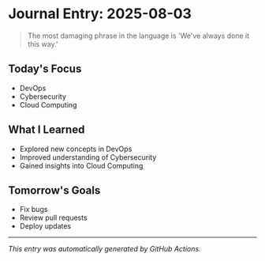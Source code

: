 # Journal Entry: 2025-08-03

> The most damaging phrase in the language is 'We've always done it this way.'

## Today's Focus
- DevOps
- Cybersecurity
- Cloud Computing

## What I Learned
- Explored new concepts in DevOps
- Improved understanding of Cybersecurity
- Gained insights into Cloud Computing

## Tomorrow's Goals
- Fix bugs
- Review pull requests
- Deploy updates

---
*This entry was automatically generated by GitHub Actions.*